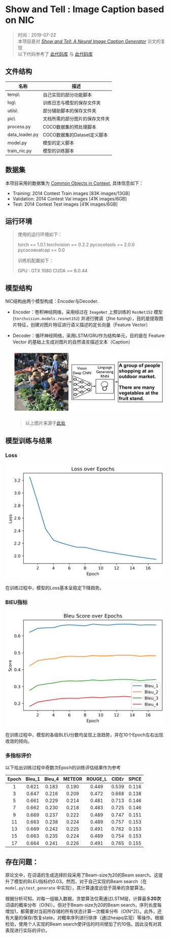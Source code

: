 # Show and Tell : Image Caption based on NIC

>  时间：2019-07-22   
>  本项目是对 [*Show and Tell: A Neural Image Caption Generator*](https://arxiv.org/abs/1411.4555) 论文的复现  
>  以下代码参考了 [此代码库](https://github.com/maz0318/nlpSummerCamp2019/tree/master/week4) 与 [此代码库](https://github.com/amundv/kth-sml-project)

## 文件结构

| 名称           | 描述                           |
| -------------- | ------------------------------ |
| temp\          | 自己实现的部分功能脚本         |
| log\           | 训练日志与模型的保存文件夹     |
| utils\         | 部分辅助脚本的保存文件夹       |
| pic\           | 文档所需的部分图片的保存文件夹 |
| process.py     | COCO数据集的预处理脚本         |
| data_loader.py | COCO数据集的Dataset定义脚本    |
| model.py       | 模型的定义脚本                 |
| train_nic.py   | 模型的训练脚本                 |

## 数据集

本项目采用的数据集为 [Common Objects in Context](http://cocodataset.org/), 具体信息如下：

- Training: 2014 Contest Train images [83K images/13GB]  
- Validation: 2014 Contest Val images [41K images/6GB]  
- Test: 2014 Contest Test images [41K images/6GB]  

## 运行环境

> 使用的运行环境如下：  
>
> torch == 1.0.1
> torchvision == 0.2.2
> pycocotools == 2.0.0
> pycocoevalcap == 0.0
>
> 训练机配置如下：  
>
> GPU : GTX 1080
> CUDA == 8.0.44

## 模型结构

NIC结构由两个模型构成：Encoder与Decoder. 

- Encoder：卷积神经网络，采用经过在 `ImageNet` 上预训练的 `ResNet152` 模型 (`torchvision.models.resnet152`) 并进行微调（*fine tuning*），目的是提取图片特征，创建对图片特征进行语义描述的定长向量（Feature Vector）

- Decoder：循环神经网络，采用LSTM/GRU作为结构单元，目的是在 Feature Vector 的基础上生成对图片的自然语言描述文本（Caption）

  ![pic1](pic/pic1.png)

	> 以上图片来源于[此处](https://github.com/amundv/kth-sml-project)

## 模型训练与结果

### Loss

![](pic\1.png)

在训练过程中，模型的Loss基本呈稳定下降趋势。

### BlEU指标

![](pic\2.png)

在训练过程中，模型的各级BLEU分数均呈现上涨趋势，并在10个Epoch左右出现收敛的倾向。

### 多指标评价

以下给出训练过程中奇数次Epoch的训练评估结果作为参考

| Epoch | Bleu_1 | Bleu_4 | METEOR | ROUGE_L | CIDEr | SPICE |
| :----: | :----: | :----: | :----: | :-----: | :---: | :---: |
| 1     | 0.621  | 0.183 | 0.190 | 0.449 | 0.539 | 0.116 |
| 3 | 0.647 | 0.216 | 0.209 | 0.472 | 0.668 | 0.138 |
| 5 | 0.661 | 0.229 | 0.214 | 0.481 | 0.713 | 0.146 |
| 7 | 0.662 | 0.230 | 0.218 | 0.483 | 0.725 | 0.146 |
| 9 | 0.669 | 0.237 | 0.222 | 0.489 | 0.747 | 0.151 |
| 11 | 0.663 | 0.238 | 0.224 | 0.489 | 0.757 | 0.153 |
| 13 | 0.669 | 0.242 | 0.225 | 0.491 | 0.762 | 0.153 |
| 15 | 0.663 | 0.235 | 0.224 | 0.489 | 0.754 | 0.153 |
| 17 | 0.664 | 0.241 | 0.226 | 0.491 | 0.765 | 0.155 |

## 存在问题：

原论文中，在词语的生成选择阶段采用了Beam-size为20的Beam search。这提升了模型的BLEU指标约0.03。然而，对于自己实现的Beam search（在 `model.py\test_generate` 中实现），其计算速度远低于简单的贪婪算法。

根据分析可知，对每一组输入数据，贪婪算法仅需通过LSTM层，计算最多**20次**词语的概率分布（O(N)）。但对于Beam-size为20的Beam search，序列长度每增加1，都需要对当前所存储的所有状态计算一次概率分布（O(N^2)）。此外，还有大量的保存/恢复state，对概率序列进行排序（通过heapq实现）等操作。根据检验，使用个人实现的Beam search使评估的时间增加了约10倍。因此没有对其表现进行实际的评价。